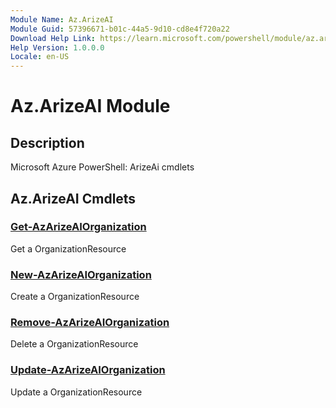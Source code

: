 ```yaml
---
Module Name: Az.ArizeAI
Module Guid: 57396671-b01c-44a5-9d10-cd8e4f720a22
Download Help Link: https://learn.microsoft.com/powershell/module/az.arizeai
Help Version: 1.0.0.0
Locale: en-US
---
```


# Az.ArizeAI Module
## Description
Microsoft Azure PowerShell: ArizeAi cmdlets

## Az.ArizeAI Cmdlets
### [Get-AzArizeAIOrganization](Get-AzArizeAIOrganization.md)
Get a OrganizationResource

### [New-AzArizeAIOrganization](New-AzArizeAIOrganization.md)
Create a OrganizationResource

### [Remove-AzArizeAIOrganization](Remove-AzArizeAIOrganization.md)
Delete a OrganizationResource

### [Update-AzArizeAIOrganization](Update-AzArizeAIOrganization.md)
Update a OrganizationResource

